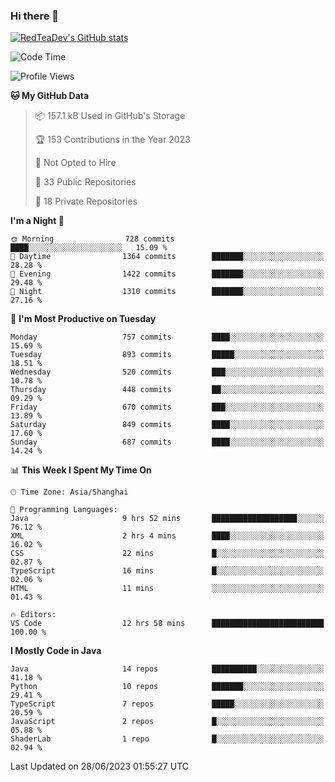 ### Hi there 👋

<!--
**RedTeaDev/RedTeaDev** is a ✨ _special_ ✨ repository because its `README.md` (this file) appears on your GitHub profile.

Here are some ideas to get you started:

- 🔭 I’m currently working on ...
- 🌱 I’m currently learning ...
- 👯 I’m looking to collaborate on ...
- 🤔 I’m looking for help with ...
- 💬 Ask me about ...
- 📫 How to reach me: ...
- 😄 Pronouns: ...
- ⚡ Fun fact: ...
-->

<!--
[![wakatime](https://wakatime.com/badge/user/6b101ed0-04c0-4490-9283-eb61f2efff96.svg)](https://wakatime.com/@6b101ed0-04c0-4490-9283-eb61f2efff96)
!-->

[![RedTeaDev's GitHub stats](https://github-readme-stats.vercel.app/api?username=RedTeaDev)](https://github.com/anuraghazra/github-readme-stats)
<!--
[![willianrod's wakatime stats](https://github-readme-stats.vercel.app/api/wakatime?username=RedTeaDev)](https://github.com/anuraghazra/github-readme-stats)
!-->
<!--START_SECTION:waka-->
![Code Time](http://img.shields.io/badge/Code%20Time-1%2C527%20hrs%2059%20mins-blue)

![Profile Views](http://img.shields.io/badge/Profile%20Views-1-blue)

**🐱 My GitHub Data** 

> 📦 157.1 kB Used in GitHub's Storage 
 > 
> 🏆 153 Contributions in the Year 2023
 > 
> 🚫 Not Opted to Hire
 > 
> 📜 33 Public Repositories 
 > 
> 🔑 18 Private Repositories 
 > 
**I'm a Night 🦉** 

```text
🌞 Morning                728 commits         ████░░░░░░░░░░░░░░░░░░░░░   15.09 % 
🌆 Daytime                1364 commits        ███████░░░░░░░░░░░░░░░░░░   28.28 % 
🌃 Evening                1422 commits        ███████░░░░░░░░░░░░░░░░░░   29.48 % 
🌙 Night                  1310 commits        ███████░░░░░░░░░░░░░░░░░░   27.16 % 
```
📅 **I'm Most Productive on Tuesday** 

```text
Monday                   757 commits         ████░░░░░░░░░░░░░░░░░░░░░   15.69 % 
Tuesday                  893 commits         █████░░░░░░░░░░░░░░░░░░░░   18.51 % 
Wednesday                520 commits         ███░░░░░░░░░░░░░░░░░░░░░░   10.78 % 
Thursday                 448 commits         ██░░░░░░░░░░░░░░░░░░░░░░░   09.29 % 
Friday                   670 commits         ███░░░░░░░░░░░░░░░░░░░░░░   13.89 % 
Saturday                 849 commits         ████░░░░░░░░░░░░░░░░░░░░░   17.60 % 
Sunday                   687 commits         ████░░░░░░░░░░░░░░░░░░░░░   14.24 % 
```


📊 **This Week I Spent My Time On** 

```text
🕑︎ Time Zone: Asia/Shanghai

💬 Programming Languages: 
Java                     9 hrs 52 mins       ███████████████████░░░░░░   76.12 % 
XML                      2 hrs 4 mins        ████░░░░░░░░░░░░░░░░░░░░░   16.02 % 
CSS                      22 mins             █░░░░░░░░░░░░░░░░░░░░░░░░   02.87 % 
TypeScript               16 mins             █░░░░░░░░░░░░░░░░░░░░░░░░   02.06 % 
HTML                     11 mins             ░░░░░░░░░░░░░░░░░░░░░░░░░   01.43 % 

🔥 Editors: 
VS Code                  12 hrs 58 mins      █████████████████████████   100.00 % 
```

**I Mostly Code in Java** 

```text
Java                     14 repos            ██████████░░░░░░░░░░░░░░░   41.18 % 
Python                   10 repos            ███████░░░░░░░░░░░░░░░░░░   29.41 % 
TypeScript               7 repos             █████░░░░░░░░░░░░░░░░░░░░   20.59 % 
JavaScript               2 repos             █░░░░░░░░░░░░░░░░░░░░░░░░   05.88 % 
ShaderLab                1 repo              █░░░░░░░░░░░░░░░░░░░░░░░░   02.94 % 
```




 Last Updated on 28/06/2023 01:55:27 UTC
<!--END_SECTION:waka-->


